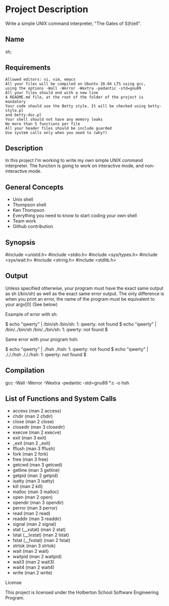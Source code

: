 # Project Description

  Write a simple UNIX command interpreter, "The Gates of S(h)ell".

## Name

   sh;

## Requirements

    Allowed editors: vi, vim, emacs
    All your files will be compiled on Ubuntu 20.04 LTS using gcc,
    using the options -Wall -Werror -Wextra -pedantic -std=gnu89
    All your files should end with a new line
    A README.md file, at the root of the folder of the project is mandatory
    Your code should use the Betty style. It will be checked using betty-style.pl
    and betty-doc.pl
    Your shell should not have any memory leaks
    No more than 5 functions per file
    All your header files should be include guarded
    Use system calls only when you need to (why?)

## Description

In this project I'm working to write my own simple UNIX command interpreter.
The function is going to work on interactive mode, and non-interactive mode.

## General Concepts

  - Unix shell
  - Thompson shell
  - Ken Thompson
  - Everything you need to know to start coding your own shell
  - Team work
  - Github contribution

## Synopsis

#include <unistd.h>
#include <stdio.h>
#include <sys/types.h>
#include <sys/wait.h>
#include <string.h>
#include <stdlib.h>

## Output


Unless specified otherwise, your program must have the exact same output as sh (/bin/sh) as well as the exact same error output.
The only difference is when you print an error, the name of the program must be
equivalent to your argv[0] (See below)

Example of error with sh:

$ echo "qwerty" | /bin/sh
/bin/sh: 1: qwerty: not found
$ echo "qwerty" | /bin/../bin/sh
/bin/../bin/sh: 1: qwerty: not found
$

Same error with your program hsh:

$ echo "qwerty" | ./hsh
./hsh: 1: qwerty: not found
$ echo "qwerty" | ./././hsh
./././hsh: 1: qwerty: not found
$

## Compilation

gcc -Wall -Werror -Wextra -pedantic -std=gnu89 *.c -o hsh

## List of Functions and System Calls

  - access (man 2 access)
  - chdir (man 2 chdir)
  - close (man 2 close)
  - closedir (man 3 closedir)
  - execve (man 2 execve)
  - exit (man 3 exit)
  - _exit (man 2 _exit)
  - fflush (man 3 fflush)
  - fork (man 2 fork)
  - free (man 3 free)
  - getcwd (man 3 getcwd)
  - getline (man 3 getline)
  - getpid (man 2 getpid)
  - isatty (man 3 isatty)
  - kill (man 2 kill)
  - malloc (man 3 malloc)
  - open (man 2 open)
  - opendir (man 3 opendir)
  - perror (man 3 perror)
  - read (man 2 read)
  - readdir (man 3 readdir)
  - signal (man 2 signal)
  - stat (__xstat) (man 2 stat)
  - lstat (__lxstat) (man 2 lstat)
  - fstat (__fxstat) (man 2 fstat)
  - strtok (man 3 strtok)
  - wait (man 2 wait)
  - waitpid (man 2 waitpid)
  - wait3 (man 2 wait3)
  - wait4 (man 2 wait4)
  - write (man 2 write)

License

This project is licensed under the Holberton School Software Engineering Program.
